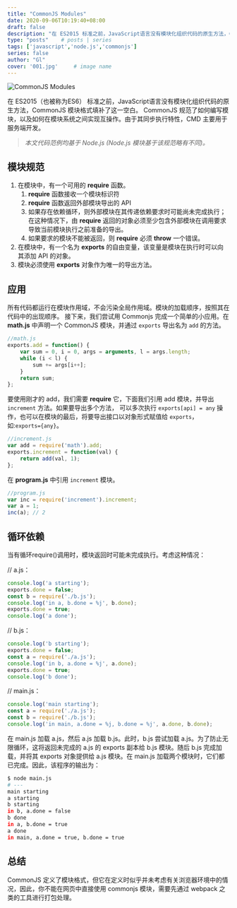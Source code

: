 ```yaml
---
title: "CommonJS Modules"
date: 2020-09-06T10:19:40+08:00
draft: false
description: "在 ES2015 标准之前，JavaScript语言没有模块化组织代码的原生方法，CommonJS 模块格式填补了这一空白。 CommonJS 规范了如何编写模块，以及如何在模块系统之间实现互操作。由于其同步执行特性，CMD 主要用于服务端开发，也可通过打包工具处理后用在浏览器端。"
type: "posts"    # posts | series
tags: ['javascript','node.js','commonjs']
series: false
author: "Gl"
cover: '001.jpg'     # image name
---
```


![CommonJS Modules](001.jpg)

在 ES2015（也被称为ES6） 标准之前，JavaScript语言没有模块化组织代码的原生方法，CommonJS 模块格式填补了这一空白。
CommonJS 规范了如何编写模块，以及如何在模块系统之间实现互操作。由于其同步执行特性，CMD 主要用于服务端开发。

> _本文代码范例均基于 Node.js (Node.js 模块基于该规范略有不同)。_

## 模块规范

1. 在模块中，有一个可用的 **require** 函数。
    1. **require** 函数接收一个模块标识符
    1. **require** 函数返回外部模块导出的 API
    1. 如果存在依赖循环，则外部模块在其传递依赖要求时可能尚未完成执行；在这种情况下，由 **require** 返回的对象必须至少包含外部模块在调用要求导致当前模块执行之前准备的导出。
    1. 如果要求的模块不能被返回，则 **require** 必须 **throw** 一个错误。
1. 在模块中，有一个名为 **exports** 的自由变量，该变量是模块在执行时可以向其添加 API 的对象。
1. 模块必须使用 **exports** 对象作为唯一的导出方法。

## 应用

所有代码都运行在模块作用域，不会污染全局作用域。模块的加载顺序，按照其在代码中的出现顺序。
接下来，我们尝试用 Commonjs 完成一个简单的小应用。在 **math.js** 中声明一个 CommonJS 模块，并通过 `exports` 导出名为 `add` 的方法。

```javascript
//math.js
exports.add = function() {
    var sum = 0, i = 0, args = arguments, l = args.length;
    while (i < l) {
        sum += args[i++];
    }
    return sum;
};
```

要使用刚才的 add，我们需要 **require** 它，下面我们引用 add 模块，并导出 `increment` 方法。如果要导出多个方法，
可以多次执行 `exports[api] = any` 操作，也可以在模块的最后，将要导出接口以对象形式赋值给 `exports`，如:`exports={any}`。

```javascript
//increment.js
var add = require('math').add;
exports.increment = function(val) {
    return add(val, 1);
};
```

在 **program.js** 中引用 `increment` 模块。

```javascript
//program.js
var inc = require('increment').increment;
var a = 1;
inc(a); // 2
```

## 循环依赖

当有循环require()调用时，模块返回时可能未完成执行。考虑这种情况：

// a.js：

```javascript
console.log('a starting');
exports.done = false;
const b = require('./b.js');
console.log('in a, b.done = %j', b.done);
exports.done = true;
console.log('a done');
```

// b.js：

```javascript
console.log('b starting');
exports.done = false;
const a = require('./a.js');
console.log('in b, a.done = %j', a.done);
exports.done = true;
console.log('b done');
```

// main.js：

```javascript
console.log('main starting');
const a = require('./a.js');
const b = require('./b.js');
console.log('in main, a.done = %j, b.done = %j', a.done, b.done);
```

在 main.js 加载 a.js，然后 a.js 加载 b.js。此时，b.js 尝试加载 a.js。为了防止无限循环，这将返回未完成的 a.js 的 exports 副本给 b.js 模块。随后 b.js 完成加载，并将其 exports 对象提供给 a.js 模块。在 main.js 加载两个模块时，它们都已完成。因此，该程序的输出为：

```bash
$ node main.js
# ---
main starting
a starting
b starting
in b, a.done = false
b done
in a, b.done = true
a done
in main, a.done = true, b.done = true
```

## 总结

CommonJS 定义了模块格式，但它在定义时似乎并未考虑有关浏览器环境中的情况，因此，你不能在网页中直接使用 commonjs 模块，需要先通过 webpack 之类的工具进行打包处理。
